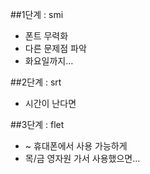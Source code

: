 ##1단계 : smi
- 폰트 무력화
- 다른 문제점 파악
- 화요일까지...

##2단계 : srt
- 시간이 난다면

##3단계 : flet
- ~ 휴대폰에서 사용 가능하게
- 목/금 영자원 가서 사용했으면...
